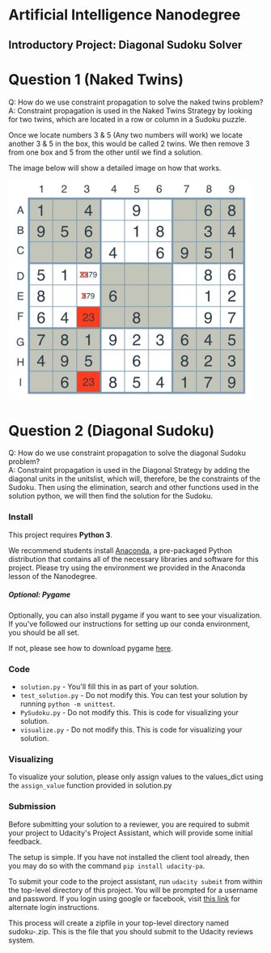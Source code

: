 # Artificial Intelligence Nanodegree
## Introductory Project: Diagonal Sudoku Solver

# Question 1 (Naked Twins)
Q: How do we use constraint propagation to solve the naked twins problem?  
A: Constraint propagation is used in the Naked Twins Strategy by looking for two twins, which are located in a row or column in a Sudoku puzzle. 

Once we locate numbers 3 & 5 (Any two numbers will work) we locate another 3 & 5 in the box, this would be called 2 twins. We then remove 3 from one box and 5 from the other until we find a solution.

The image below will show a detailed image on how that works.

![Naked Twin Strategy](naked-twin-strategy.png)


# Question 2 (Diagonal Sudoku)
Q: How do we use constraint propagation to solve the diagonal Sudoku problem?  
A: Constraint propagation is used in the Diagonal Strategy by adding the diagonal units in the unitslist, which will, therefore, be the constraints of the Sudoku. Then using the elimination, search and other functions used in the solution python, we will then find the solution for the Sudoku. 

### Install

This project requires **Python 3**.

We recommend students install [Anaconda](https://www.continuum.io/downloads), a pre-packaged Python distribution that contains all of the necessary libraries and software for this project. 
Please try using the environment we provided in the Anaconda lesson of the Nanodegree.

##### Optional: Pygame

Optionally, you can also install pygame if you want to see your visualization. If you've followed our instructions for setting up our conda environment, you should be all set.

If not, please see how to download pygame [here](http://www.pygame.org/download.shtml).

### Code

* `solution.py` - You'll fill this in as part of your solution.
* `test_solution.py` - Do not modify this. You can test your solution by running `python -m unittest`.
* `PySudoku.py` - Do not modify this. This is code for visualizing your solution.
* `visualize.py` - Do not modify this. This is code for visualizing your solution.

### Visualizing

To visualize your solution, please only assign values to the values_dict using the `assign_value` function provided in solution.py

### Submission
Before submitting your solution to a reviewer, you are required to submit your project to Udacity's Project Assistant, which will provide some initial feedback.  

The setup is simple.  If you have not installed the client tool already, then you may do so with the command `pip install udacity-pa`.  

To submit your code to the project assistant, run `udacity submit` from within the top-level directory of this project.  You will be prompted for a username and password.  If you login using google or facebook, visit [this link](https://project-assistant.udacity.com/auth_tokens/jwt_login) for alternate login instructions.

This process will create a zipfile in your top-level directory named sudoku-<id>.zip.  This is the file that you should submit to the Udacity reviews system.

